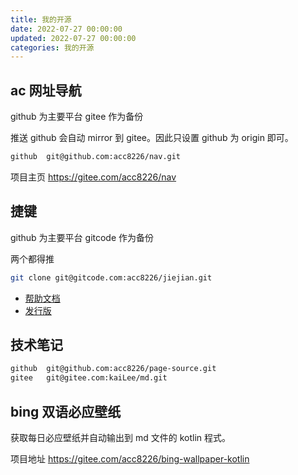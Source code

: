 ```yaml
---
title: 我的开源
date: 2022-07-27 00:00:00
updated: 2022-07-27 00:00:00
categories: 我的开源
---
```


## ac 网址导航

github 为主要平台
gitee 作为备份

推送 github 会自动 mirror 到 gitee。因此只设置 github 为 origin 即可。

```sh
github  git@github.com:acc8226/nav.git
```

项目主页 <https://gitee.com/acc8226/nav>

## 捷键

github 为主要平台
gitcode 作为备份

两个都得推

```sh
git clone git@gitcode.com:acc8226/jiejian.git
```

* [帮助文档](https://gitcode.com/acc8226/jiejian/blob/main/README.md)
* [发行版](https://gitcode.com/acc8226/jiejian/releases)

## 技术笔记

```sh
github  git@github.com:acc8226/page-source.git
gitee   git@gitee.com:kaiLee/md.git
```

## bing 双语必应壁纸

获取每日必应壁纸并自动输出到 md 文件的 kotlin 程式。

项目地址
<https://gitee.com/acc8226/bing-wallpaper-kotlin>
